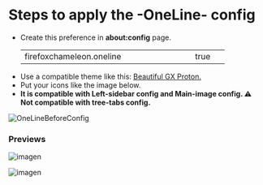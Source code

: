 # Steps to apply the -OneLine- config

<ul><li>Create this preference in <b>about:config</b> page.</li>
<table><tr>
    <td width="320px">firefoxchameleon.oneline</td>
    <td width="50px">true</td></tr>
</table>
<li>Use a compatible theme like this: <a href="https://addons.mozilla.org/es/firefox/addon/beautiful-opera-gx-proton/">Beautiful GX Proton.</a></li>
<li>Put your icons like the image below.</li>
<li><b>It is compatible with Left-sidebar config and Main-image config. ⚠ Not compatible with tree-tabs config.</b></li></ul>

![OneLineBeforeConfig](https://github.com/Godiesc/Chameleons-Beauty/assets/22057609/84737aa5-8e14-402d-bb6e-11b08aa422d8)

### Previews

![imagen](https://github.com/Godiesc/Chameleons-Beauty/assets/22057609/afade1fc-3a89-4cbc-a661-89c509c57b55)

![imagen](https://github.com/Godiesc/Chameleons-Beauty/assets/22057609/4119a1b6-be58-4b87-8362-d503f6a76d5b)
